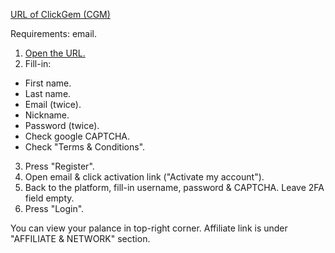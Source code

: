 [URL of ClickGem (CGM)](https://www.clickgem.com/?ref=sxiii)

Requirements: email.

1. [Open the URL.](https://www.clickgem.com/?ref=sxiii)
2. Fill-in:
  - First name.
  - Last name.
  - Email (twice).
  - Nickname.
  - Password (twice).
  - Check google CAPTCHA.
  - Check "Terms & Conditions".
3. Press "Register".
4. Open email & click activation link ("Activate my account").
5. Back to the platform, fill-in username, password & CAPTCHA. Leave 2FA field empty.
6. Press "Login".

You can view your palance in top-right corner. Affiliate link is under "AFFILIATE & NETWORK" section. 

